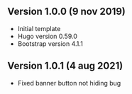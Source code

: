 ## Version 1.0.0 (9 nov 2019)

- Initial template
- Hugo version 0.59.0
- Bootstrap version 4.1.1

## Version 1.0.1 (4 aug 2021)

- Fixed banner button not hiding bug
